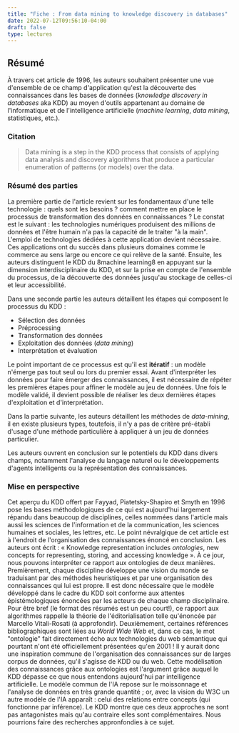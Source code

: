 ```yaml
---
title: "Fiche : From data mining to knowledge discovery in databases"
date: 2022-07-12T09:56:10-04:00
draft: false
type: lectures
---
```


## Résumé

À travers cet article de 1996, les auteurs souhaitent présenter une vue d'ensemble de ce champ d'application qu'est la découverte des connaissances dans les bases de données (_knowledge discovery in databases_ aka KDD) au moyen d'outils appartenant au domaine de l'informatique et de l'intelligence artificielle (_machine learning_, _data mining_, statistiques, etc.).

### Citation

> Data mining is a step in the KDD process that consists of applying data analysis and discovery algorithms that produce a particular enumeration of patterns (or models) over the data. 

### Résumé des parties

La première partie de l'article revient sur les fondamentaux d'une telle technologie : quels sont les besoins ? comment mettre en place le processus de transformation des données en connaissances ?
Le constat est le suivant : les technologies numériques produisent des millions de données et l'être humain n'a pas la capacité de le traiter "à la main". L'emploi de technologies dédiées à cette application devient nécessaire. Ces applications ont du succès dans plusieurs domaines comme le commerce au sens large ou encore ce qui relève de la santé.
Ensuite, les auteurs distinguent le KDD du 8machine learning8 en appuyant sur la dimension interdisciplinaire du KDD, et sur la prise en compte de l'ensemble du processus, de la découverte des données jusqu'au stockage de celles-ci et leur accessibilité.

Dans une seconde partie les auteurs détaillent les étapes qui composent le processus du KDD :
- Sélection des données
- Préprocessing
- Transformation des données
- Exploitation des données (_data mining_)
- Interprétation et évaluation

Le point important de ce processus est qu'il est __itératif__ : un modèle n'émerge pas tout seul ou lors du premier essai. Avant d'interpréter les données pour faire émerger des connaissances, il est nécessaire de répéter les premières étapes pour affiner le modèle au jeu de données. Une fois le modèle validé, il devient possible de réaliser les deux dernières étapes d'exploitation et d'interprétation.

Dans la partie suivante, les auteurs détaillent les méthodes de _data-mining_, il en existe plusieurs types, toutefois, il n'y a pas de critère pré-établi d'usage d'une méthode particulière à appliquer à un jeu de données particulier.

Les auteurs ouvrent en conclusion sur le potentiels du KDD dans divers champs, notamment l'analyse du langage naturel ou le développements d'agents intelligents ou la représentation des connaissances.

### Mise en perspective

Cet aperçu du KDD offert par Fayyad, Piatetsky-Shapiro et Smyth en 1996 pose les bases méthodologiques de ce qui est aujourd'hui largement répandu dans beaucoup de disciplines, celles nommées dans l'article mais aussi les sciences de l'information et de la communication, les sciences humaines et sociales, les lettres, etc.
Le point névralgique de cet article est à l'endroit de l'organisation des connaissances énoncé en conclusion. 
Les auteurs ont écrit : « Knowledge representation includes _ontologies_, new concepts for representing, storing, and accessing knowledge ».
À ce jour, nous pouvons interpréter ce rapport aux ontologies de deux manières.
Premièrement, chaque discipline développe une vision du monde se traduisant par des méthodes heuristiques et par une organisation des connaissances qui lui est propre. Il est donc nécessaire que le modèle développé dans le cadre du KDD soit conforme aux attentes épistémologiques énoncées par les acteurs de chaque champ disciplinaire. Pour être bref (le format des résumés est un peu court!), ce rapport aux algorithmes rappelle la théorie de l'éditorialisation telle qu'énoncée par Marcello Vitali-Rosati (à approfondir).
Deuxièmement, certaines références bibliographiques sont liées au _World Wide Web_ et, dans ce cas, le mot "ontologie" fait directement écho aux technologies du web sémantique qui pourtant n'ont été officiellement présentées qu'en 2001 ! Il y aurait donc une inspiration commune de l'organisation des connaissances sur de larges corpus de données, qu'il s'agisse de KDD ou du web. Cette modélisation des connaissances grâce aux ontologies est l'argument grâce auquel le KDD dépasse ce que nous entendons aujourd'hui par intelligence artificielle. Le modèle commun de l'IA repose sur le moissonnage et l'analyse de données en très grande quantité ; or, avec la vision du W3C un autre modèle de l'IA apparaît : celui des relations entre concepts (qui fonctionne par inférence). Le KDD montre que ces deux approches ne sont pas antagonistes mais qu'au contraire elles sont complémentaires. 
Nous pourrions faire des recherches appronfondies à ce sujet.

